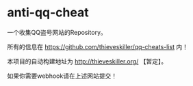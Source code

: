 # anti-qq-cheat

一个收集QQ盗号网站的Repository。

所有的信息在 https://github.com/thieveskiller/qq-cheats-list 内！

本项目的自动构建地址为 http://thieveskiller.org/ 【暂定】。

如果你需要webhook请在上述网站提交！
